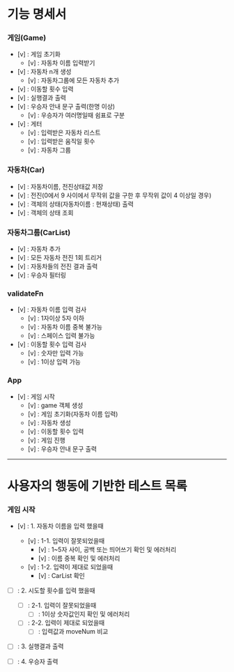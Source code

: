 # 기능 명세서

### 게임(Game)

- [v] : 게임 초기화
  - [v] : 자동차 이름 입력받기
- [v] : 자동차 n개 생성
  - [v] : 자동차그룹에 모든 자동차 추가
- [v] : 이동할 횟수 입력
- [v] : 실행결과 출력
- [v] : 우승자 안내 문구 출력(한명 이상)
  - [v] : 우승자가 여러명일때 쉼표로 구분
- [v] : 게터
  - [v] : 입력받은 자동차 리스트
  - [v] : 입력받은 움직일 횟수
  - [v] : 자동차 그룹

### 자동차(Car)

- [v] : 자동차이름, 전진상태값 저장
- [v] : 전진(0에서 9 사이에서 무작위 값을 구한 후 무작위 값이 4 이상일 경우)
- [v] : 객체의 상태(자동차이름 : 현재상태) 출력
- [v] : 객체의 상태 조회

### 자동차그룹(CarList)

- [v] : 자동차 추가
- [v] : 모든 자동차 전진 1회 트리거
- [v] : 자동차들의 전진 결과 출력
- [v] : 우승자 필터링

### validateFn

- [v] : 자동차 이름 입력 검사
  - [v] : 1자이상 5자 이하
  - [v] : 자동차 이름 중복 불가능
  - [v] : 스페이스 입력 불가능
- [v] : 이동할 횟수 입력 검사
  - [v] : 숫자만 입력 가능
  - [v] : 1이상 입력 가능

### App

- [v] : 게임 시작
  - [v] : game 객체 생성
  - [v] : 게임 초기화(자동차 이름 입력)
  - [v] : 자동차 생성
  - [v] : 이동할 횟수 입력
  - [v] : 게임 진행
  - [v] : 우승자 안내 문구 출력

---

# 사용자의 행동에 기반한 테스트 목록

### 게임 시작

- [v] : 1. 자동차 이름을 입력 했을때

  - [v] : 1-1. 입력이 잘못되었을때
    - [v] : 1~5자 사이, 공백 또는 띄어쓰기 확인 및 에러처리
    - [v] : 이름 중복 확인 및 에러처리
  - [v] : 1-2. 입력이 제대로 되었을때
    - [v] : CarList 확인

- [ ] : 2. 시도할 횟수를 입력 했을때

  - [ ] : 2-1. 입력이 잘못되었을때
    - [ ] : 1이상 숫자값인지 확인 및 에러처리
  - [ ] : 2-2. 입력이 제대로 되었을때
    - [ ] : 입력값과 moveNum 비교

- [ ] : 3. 실행결과 출력

- [ ] : 4. 우승자 출력
